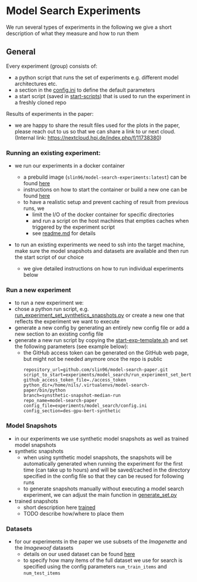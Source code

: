# Model Search Experiments

We run several types of experiments in the following we give a short description of what they measure and how to run
them

## General

Every experiment (group) consists of:

- a python script that runs the set of experiments e.g. different model architectures etc.
- a section in the [config.ini](config.ini) to define the default parameters
- a start script (saved in [start-scripts](start-scripts)) that is used to run the experiment in a freshly cloned repo

Results of experiments in the paper:

- we are happy to share the result files used for the plots in the paper, please reach out to us so that we can share
  a link to ur next cloud. (Internal link: https://nextcloud.hpi.de/index.php/f/11738380)

### Running an existing experiment:

- we run our experiments in a docker container
  - a prebuild image (`slin96/model-search-experiments:latest`) can be found [here](https://hub.docker.com/repository/docker/slin96/model-search-experiments/general)
  - instructions on how to start the container or build a new one can be found [here](..%2F..%2Fdocker_setup) 
  - to have a realistic setup and prevent caching of result from previous runs, we 
    - limit the I/O of the docker container for specific directories 
    - and run a script on the host machines that empties caches when triggered by the experiment script
    - see [readme.md](..%2Fprevent_caching%2Freadme.md) for details

- to run an existing experiments we need to ssh into the target machine, make sure the model snapshots and datasets are
  available and then run the start script of our choice
    - we give detailed instructions on how to run individual experiments below

### Run a new experiment

- to run a new experiment we:
- chose a python run script,
  e.g. [run_experiment_set_synthetics_snapshots.py](run_experiment_set_synthetics_snapshots.py) or create a new one that
  reflects the experiment we want to execute
- generate a new config by generating an entirely new config file or add a new section to an existing config file
- generate a new run script by copying the [start-exp-template.sh](start-scripts%2Fstart-exp-template.sh)
  and set the following parameters (see example below):
    - the GitHub access token can be generated on the GitHub web page, but might not be needed anymore once the repo is
      public
      ``` 
      repository_url=github.com/slin96/model-search-paper.git
      script_to_start=experiments/model_search/run_experiment_set_bert.py
      github_access_token_file=./access_token
      python_dir=/home/nils/.virtualenvs/model-search-paper/bin/python
      branch=synsthetic-snapshot-median-run
      repo_name=model-search-paper
      config_file=experiments/model_search/config.ini
      config_section=des-gpu-bert-synthetic
      ```

### Model Snapshots

- in our experiments we use synthetic model snapshots as well as trained model snapshots
- synthetic snapshots
    - when using synthetic model snapshots, the snapshots will be automatically generated when running the experiment
      for the first time (can take up to hours) and will be saved/cached in the directory specified in the config file
      so that they can be reused for following runs
    - to generate snapshots manually without executing a model search experiment, we can adjust the main function
      in [generate_set.py](..%2Fsnapshots%2Fsynthetic%2Fgenerate_set.py)
- trained snapshots
    - short description here [trained](..%2Fsnapshots%2Ftrained)
    - TODO describe how/where to place them

### Datasets

- for our experiments in the paper we use subsets of the _Imagenette_ and the _Imagewoof_ datasets
    - details on our used dataset can be found [here](..%2F..%2F..%2Fdata)
    - to specify how many items of the full dataset we use for search is specified using the config
      parameters `num_train_items` and `num_test_items`


